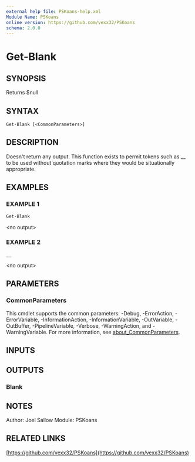 ```yaml
---
external help file: PSKoans-help.xml
Module Name: PSKoans
online version: https://github.com/vexx32/PSKoans
schema: 2.0.0
---
```


# Get-Blank

## SYNOPSIS
Returns $null

## SYNTAX

```
Get-Blank [<CommonParameters>]
```

## DESCRIPTION
Doesn't return any output.
This function exists to permit tokens such as __
to be used without quotation marks where they would be situationally appropriate.

## EXAMPLES

### EXAMPLE 1
```
Get-Blank
```

\<no output\>

### EXAMPLE 2
```
__
```

\<no output\>

## PARAMETERS

### CommonParameters
This cmdlet supports the common parameters: -Debug, -ErrorAction, -ErrorVariable, -InformationAction, -InformationVariable, -OutVariable, -OutBuffer, -PipelineVariable, -Verbose, -WarningAction, and -WarningVariable. For more information, see [about_CommonParameters](http://go.microsoft.com/fwlink/?LinkID=113216).

## INPUTS

## OUTPUTS

### Blank
## NOTES
Author: Joel Sallow
Module: PSKoans

## RELATED LINKS

[https://github.com/vexx32/PSKoans](https://github.com/vexx32/PSKoans)

